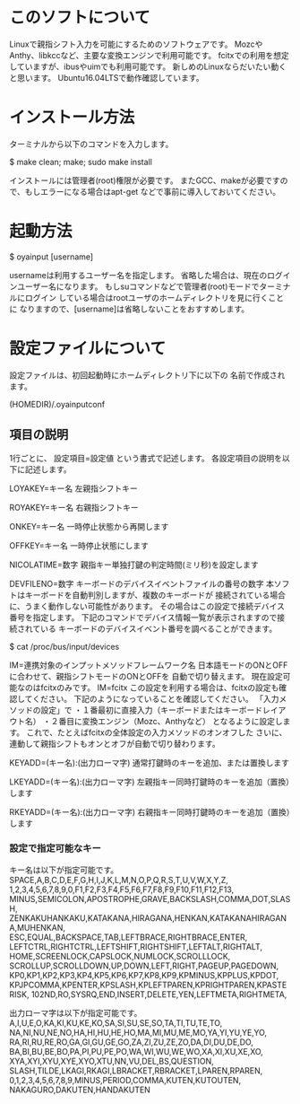 # このソフトについて

Linuxで親指シフト入力を可能にするためのソフトウェアです。
MozcやAnthy、libkccなど、主要な変換エンジンで利用可能です。
fcitxでの利用を想定していますが、ibusやuimでも利用可能です。
新しめのLinuxならだいたい動くと思います。
Ubuntu16.04LTSで動作確認しています。


# インストール方法

ターミナルから以下のコマンドを入力します。

  $ make clean; make; sudo make install

インストールには管理者(root)権限が必要です。
またGCC、makeが必要ですので、もしエラーになる場合はapt-get
などで事前に導入しておいてください。


# 起動方法

  $ oyainput [username]

usernameは利用するユーザー名を指定します。
省略した場合は、現在のログインユーザー名になります。
もしsuコマンドなどで管理者(root)モードでターミナルにログイン
している場合はrootユーザのホームディレクトリを見に行くことに
なりますので、[username]は省略しないことをおすすめします。


# 設定ファイルについて
設定ファイルは、初回起動時にホームディレクトリ下に以下の
名前で作成されます。

  (HOMEDIR)/.oyainputconf

## 項目の説明 

1行ごとに、
設定項目=設定値
という書式で記述します。
各設定項目の説明を以下に記述します。

LOYAKEY=キー名
左親指シフトキー

ROYAKEY=キー名
右親指シフトキー

ONKEY=キー名
一時停止状態から再開します

OFFKEY=キー名
一時停止状態にします

NICOLATIME=数字
親指キー単独打鍵の判定時間(ミリ秒)を設定します

DEVFILENO=数字
キーボードのデバイスイベントファイルの番号の数字
本ソフトはキーボードを自動判別しますが、複数のキーボードが
接続されている場合に、うまく動作しない可能性があります。
その場合はこの設定で接続デバイス番号を指定します。
下記のコマンドでデバイス情報一覧が表示されますので接続されている
キーボードのデバイスイベント番号を調べることができます。

  $ cat /proc/bus/input/devices


IM=連携対象のインプットメソッドフレームワーク名
日本語モードのONとOFFに合わせて、親指シフトモードのONとOFFを
自動で切り替えます。
現在設定可能なのはfcitxのみです。
IM=fcitx
この設定を利用する場合は、fcitxの設定も確認してください。
下記のようになっていることを確認してください。
「入力メソッドの設定」で
・１番最初に直接入力（キーボードまたはキーボードレイアウト名）
・２番目に変換エンジン（Mozc、Anthyなど）
となるように設定します。
これで、たとえばfcitxの全体設定の入力メソッドのオンオフした
さいに、連動して親指シフトもオンとオフが自動で切り替わります。


KEYADD=(キー名):(出力ローマ字)
通常打鍵時のキーを追加、または置換します

LKEYADD=(キー名):(出力ローマ字)
左親指キー同時打鍵時のキーを追加（置換）します

RKEYADD=(キー名):(出力ローマ字)
右親指キー同時打鍵時のキーを追加（置換）します


### 設定で指定可能なキー
キー名は以下が指定可能です。
SPACE,A,B,C,D,E,F,G,H,I,J,K,L,M,N,O,P,Q,R,S,T,U,V,W,X,Y,Z,
1,2,3,4,5,6,7,8,9,0,F1,F2,F3,F4,F5,F6,F7,F8,F9,F10,F11,F12,F13,
MINUS,SEMICOLON,APOSTROPHE,GRAVE,BACKSLASH,COMMA,DOT,SLASH,
ZENKAKUHANKAKU,KATAKANA,HIRAGANA,HENKAN,KATAKANAHIRAGANA,MUHENKAN,
ESC,EQUAL,BACKSPACE,TAB,LEFTBRACE,RIGHTBRACE,ENTER,
LEFTCTRL,RIGHTCTRL,LEFTSHIFT,RIGHTSHIFT,LEFTALT,RIGHTALT,
HOME,SCREENLOCK,CAPSLOCK,NUMLOCK,SCROLLLOCK,
SCROLLUP,SCROLLDOWN,UP,DOWN,LEFT,RIGHT,PAGEUP,PAGEDOWN,
KP0,KP1,KP2,KP3,KP4,KP5,KP6,KP7,KP8,KP9,KPMINUS,KPPLUS,KPDOT,
KPJPCOMMA,KPENTER,KPSLASH,KPLEFTPAREN,KPRIGHTPAREN,KPASTERISK,
102ND,RO,SYSRQ,END,INSERT,DELETE,YEN,LEFTMETA,RIGHTMETA,

出力ローマ字は以下が指定可能です。
A,I,U,E,O,KA,KI,KU,KE,KO,SA,SI,SU,SE,SO,TA,TI,TU,TE,TO,
NA,NI,NU,NE,NO,HA,HI,HU,HE,HO,MA,MI,MU,ME,MO,YA,YI,YU,YE,YO,
RA,RI,RU,RE,RO,GA,GI,GU,GE,GO,ZA,ZI,ZU,ZE,ZO,DA,DI,DU,DE,DO,
BA,BI,BU,BE,BO,PA,PI,PU,PE,PO,WA,WI,WU,WE,WO,XA,XI,XU,XE,XO,
XYA,XYI,XYU,XYE,XYO,XTU,NN,VU,DEL,BS,QUESTION,
SLASH,TILDE,LKAGI,RKAGI,LBRACKET,RBRACKET,LPAREN,RPAREN,
0,1,2,3,4,5,6,7,8,9,MINUS,PERIOD,COMMA,KUTEN,KUTOUTEN,
NAKAGURO,DAKUTEN,HANDAKUTEN

